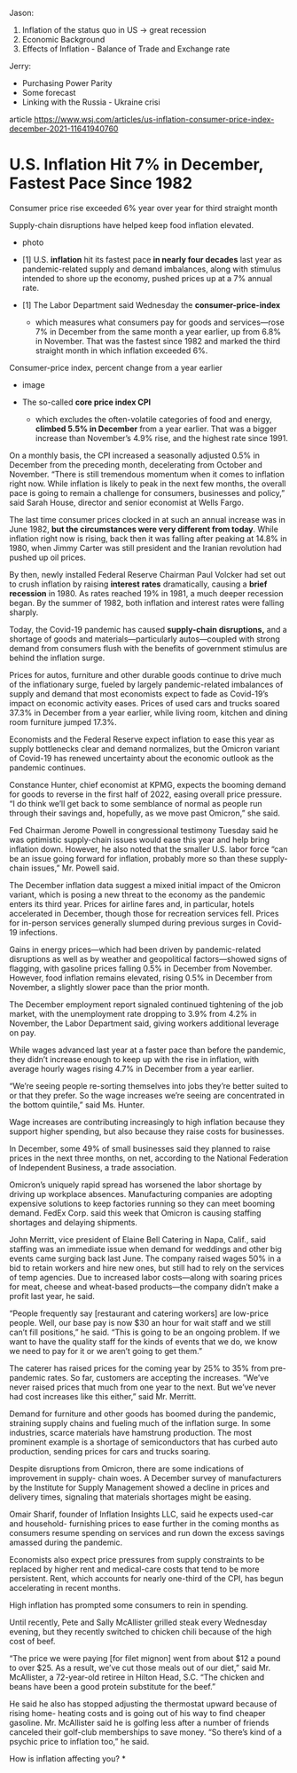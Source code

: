 Jason:

1. Inflation of the status quo in US -> great recession
2. Economic Background
3. Effects of Inflation - Balance of Trade and Exchange rate

Jerry:

- Purchasing Power Parity
- Some forecast
- Linking with the Russia - Ukraine crisi

article
https://www.wsj.com/articles/us-inflation-consumer-price-index-december-2021-11641940760

# U.S. Inflation Hit 7% in December, Fastest Pace Since 1982

Consumer price rise exceeded 6% year over year for third straight month

Supply-chain disruptions have helped keep food inflation elevated.

- photo

- [1] U.S. **inflation** hit its fastest pace **in nearly four decades** last year as pandemic-related supply and demand imbalances, along with stimulus intended to shore up the economy, pushed prices up at a 7% annual rate.

- [1] The Labor Department said Wednesday the **consumer-price-index**
  - which measures what consumers pay for goods and services—rose 7% in December from the same month a year earlier, up from 6.8% in November. That was the fastest since 1982 and marked the third straight month in which inflation exceeded 6%.

Consumer-price index, percent change from a year earlier

- image

- The so-called **core price index CPI**
  - which excludes the often-volatile categories of food and energy, **climbed 5.5% in December** from a year earlier. That was a bigger increase than November’s 4.9% rise, and the highest rate since 1991.

On a monthly basis, the CPI increased a seasonally adjusted 0.5% in December from the preceding month, decelerating from October and November. “There is still tremendous momentum when it comes to inflation right now. While inflation is likely to peak in the next few months, the overall pace is going to remain a challenge for consumers, businesses and policy,” said Sarah House, director and senior economist at Wells Fargo.

The last time consumer prices clocked in at such an annual increase was in June 1982, **but the circumstances were very different from today**. While inflation right now is rising, back then it was falling after peaking at 14.8% in 1980, when Jimmy Carter was still president and the Iranian revolution had pushed up oil prices.

By then, newly installed Federal Reserve Chairman Paul Volcker had set out to crush inflation by raising **interest rates** dramatically, causing a **brief recession** in 1980. As rates reached 19% in 1981, a much deeper recession began. By the summer of 1982, both inflation and interest rates were falling sharply.

Today, the Covid-19 pandemic has caused **supply-chain disruptions,** and a shortage of goods and materials—particularly autos—coupled with strong demand from consumers flush with the benefits of government stimulus are behind the inflation surge.

Prices for autos, furniture and other durable goods continue to drive much of the inflationary surge, fueled by largely pandemic-related imbalances of supply and demand that most economists expect to fade as Covid-19’s impact on economic activity eases. Prices of used cars and trucks soared 37.3% in December from a year earlier, while living room, kitchen and dining room furniture jumped 17.3%.

Economists and the Federal Reserve expect inflation to ease this year as supply bottlenecks clear and demand normalizes, but the Omicron variant of Covid-19 has renewed uncertainty about the economic outlook as the pandemic continues.

Constance Hunter, chief economist at KPMG, expects the booming demand for goods to reverse in the first half of 2022, easing overall price pressure. “I do think we’ll get back to some semblance of normal as people run through their savings and, hopefully, as we move past Omicron,” she said.

Fed Chairman Jerome Powell in congressional testimony Tuesday said he was optimistic supply-chain issues would ease this year and help bring inflation down. However, he also noted that the smaller U.S. labor force “can be an issue going forward for inflation, probably more so than these supply-chain issues,” Mr. Powell said.

The December inflation data suggest a mixed initial impact of the Omicron variant, which is posing a new threat to the economy as the pandemic enters its third year. Prices for airline fares and, in particular, hotels accelerated in December, though those for recreation services fell. Prices for in-person services generally slumped during previous surges in Covid-19 infections.

Gains in energy prices—which had been driven by pandemic-related disruptions as well as by weather and geopolitical factors—showed signs of flagging, with gasoline prices falling 0.5% in December from November. However, food inflation remains elevated, rising 0.5% in December from November, a slightly slower pace than the prior month.

The December employment report signaled continued tightening of the job market, with the unemployment rate dropping to 3.9% from 4.2% in November, the Labor Department said, giving workers additional leverage on pay.

While wages advanced last year at a faster pace than before the pandemic, they didn’t increase enough to keep up with the rise in inflation, with average hourly wages rising 4.7% in December from a year earlier.

“We’re seeing people re-sorting themselves into jobs they’re better suited to or that they prefer. So the wage increases we’re seeing are concentrated in the bottom quintile,” said Ms. Hunter.

Wage increases are contributing increasingly to high inflation because they support higher spending, but also because they raise costs for businesses.

In December, some 49% of small businesses said they planned to raise prices in the next three months, on net, according to the National Federation of Independent Business, a trade association.

Omicron’s uniquely rapid spread has worsened the labor shortage by driving up workplace absences. Manufacturing companies are adopting expensive solutions to keep factories running so they can meet booming demand. FedEx Corp. said this week that Omicron is causing staffing shortages and delaying shipments.

John Merritt, vice president of Elaine Bell Catering in Napa, Calif., said staffing was an immediate issue when demand for weddings and other big events came surging back last June. The company raised wages 50% in a bid to retain workers and hire new ones, but still had to rely on the services of temp agencies. Due to increased labor costs—along with soaring prices for meat, cheese and wheat-based products—the company didn’t make a profit last year, he said.

“People frequently say [restaurant and catering workers] are low-price people. Well, our base pay is now $30 an hour for wait staff and we still can’t fill positions,” he said. “This is going to be an ongoing problem. If we want to have the quality staff for the kinds of events that we do, we know we need to pay for it or we aren’t going to get them.”

The caterer has raised prices for the coming year by 25% to 35% from pre-pandemic rates. So far, customers are accepting the increases. “We’ve never raised prices that much from one year to the next. But we’ve never had cost increases like this either,” said Mr. Merritt.

Demand for furniture and other goods has boomed during the pandemic, straining supply chains and fueling much of the inflation surge. In some industries, scarce materials have hamstrung production. The most prominent example is a shortage of semiconductors that has curbed auto production, sending prices for cars and trucks soaring.

Despite disruptions from Omicron, there are some indications of improvement in supply- chain woes. A December survey of manufacturers by the Institute for Supply Management showed a decline in prices and delivery times, signaling that materials shortages might be easing.

Omair Sharif, founder of Inflation Insights LLC, said he expects used-car and household- furnishing prices to ease further in the coming months as consumers resume spending on services and run down the excess savings amassed during the pandemic.

Economists also expect price pressures from supply constraints to be replaced by higher rent and medical-care costs that tend to be more persistent. Rent, which accounts for nearly one-third of the CPI, has begun accelerating in recent months.

High inflation has prompted some consumers to rein in spending.

Until recently, Pete and Sally McAllister grilled steak every Wednesday evening, but they recently switched to chicken chili because of the high cost of beef.

“The price we were paying [for filet mignon] went from about $12 a pound to over $25. As a result, we’ve cut those meals out of our diet,” said Mr. McAllister, a 72-year-old retiree in Hilton Head, S.C. “The chicken and beans have been a good protein substitute for the beef.”

He said he also has stopped adjusting the thermostat upward because of rising home- heating costs and is going out of his way to find cheaper gasoline. Mr. McAllister said he is golfing less after a number of friends canceled their golf-club memberships to save money. “So there’s kind of a psychic price to inflation too,” he said.

How is inflation affecting you? \*
